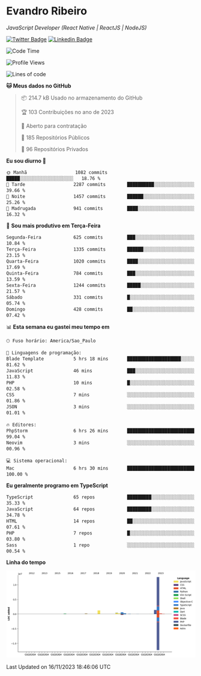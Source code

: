 # Evandro **Ribeiro**

*JavaScript Developer (React Native | ReactJS | NodeJS)*

[![Twitter Badge](https://img.shields.io/badge/-@ribeiroevandro-201B2D?style=flat-square&labelColor=201B2D&logo=twitter&logoColor=white&link=https://twitter.com/ribeiroevandro)](https://twitter.com/ribeiroevandro) 
[![Linkedin Badge](https://img.shields.io/badge/-Evandro%20Ribeiro-201B2D?style=flat-square&logo=Linkedin&logoColor=white&link=https://www.linkedin.com/in/ribeiroevandro)](https://www.linkedin.com/in/ribeiroevandro) 


<!--START_SECTION:waka-->
![Code Time](http://img.shields.io/badge/Code%20Time-3%2C535%20hrs%2030%20mins-blue)

![Profile Views](http://img.shields.io/badge/Visualizac%C3%B5es%20do%20perfil-0-blue)

![Lines of code](https://img.shields.io/badge/Desde%20o%20Hello%20World%20eu%20escrevi-17.5%20million%20linhas%20de%20c%C3%B3digo-blue)

**🐱 Meus dados no GitHub** 

> 📦 214.7 kB Usado no armazenamento do GitHub 
 > 
> 🏆 103 Contribuições no ano de 2023
 > 
> 💼 Aberto para contratação
 > 
> 📜 185 Repositórios Públicos 
 > 
> 🔑 96 Repositórios Privados 
 > 
**Eu sou diurno 🐤** 

```text
🌞 Manhã                  1082 commits        █████░░░░░░░░░░░░░░░░░░░░   18.76 % 
🌆 Tarde                  2287 commits        ██████████░░░░░░░░░░░░░░░   39.66 % 
🌃 Noite                  1457 commits        ██████░░░░░░░░░░░░░░░░░░░   25.26 % 
🌙 Madrugada              941 commits         ████░░░░░░░░░░░░░░░░░░░░░   16.32 % 
```
📅 **Sou mais produtivo em Terça-Feira** 

```text
Segunda-Feira            625 commits         ███░░░░░░░░░░░░░░░░░░░░░░   10.84 % 
Terça-Feira              1335 commits        ██████░░░░░░░░░░░░░░░░░░░   23.15 % 
Quarta-Feira             1020 commits        ████░░░░░░░░░░░░░░░░░░░░░   17.69 % 
Quinta-Feira             784 commits         ███░░░░░░░░░░░░░░░░░░░░░░   13.59 % 
Sexta-Feira              1244 commits        █████░░░░░░░░░░░░░░░░░░░░   21.57 % 
Sábado                   331 commits         █░░░░░░░░░░░░░░░░░░░░░░░░   05.74 % 
Domingo                  428 commits         ██░░░░░░░░░░░░░░░░░░░░░░░   07.42 % 
```


📊 **Esta semana eu gastei meu tempo em** 

```text
🕑︎ Fuso horário: America/Sao_Paulo

💬 Linguagens de programação: 
Blade Template           5 hrs 18 mins       ████████████████████░░░░░   81.62 % 
JavaScript               46 mins             ███░░░░░░░░░░░░░░░░░░░░░░   11.83 % 
PHP                      10 mins             █░░░░░░░░░░░░░░░░░░░░░░░░   02.58 % 
CSS                      7 mins              ░░░░░░░░░░░░░░░░░░░░░░░░░   01.86 % 
JSON                     3 mins              ░░░░░░░░░░░░░░░░░░░░░░░░░   01.01 % 

🔥 Editores: 
PhpStorm                 6 hrs 26 mins       █████████████████████████   99.04 % 
Neovim                   3 mins              ░░░░░░░░░░░░░░░░░░░░░░░░░   00.96 % 

💻 Sistema operacional: 
Mac                      6 hrs 30 mins       █████████████████████████   100.00 % 
```

**Eu geralmente programo em TypeScript** 

```text
TypeScript               65 repos            █████████░░░░░░░░░░░░░░░░   35.33 % 
JavaScript               64 repos            █████████░░░░░░░░░░░░░░░░   34.78 % 
HTML                     14 repos            ██░░░░░░░░░░░░░░░░░░░░░░░   07.61 % 
PHP                      7 repos             █░░░░░░░░░░░░░░░░░░░░░░░░   03.80 % 
Sass                     1 repo              ░░░░░░░░░░░░░░░░░░░░░░░░░   00.54 % 
```



**Linha do tempo**

![Lines of Code chart](https://raw.githubusercontent.com/ribeiroevandro/ribeiroevandro/main/assets/bar_graph.png)


 Last Updated on 16/11/2023 18:46:06 UTC
<!--END_SECTION:waka-->

